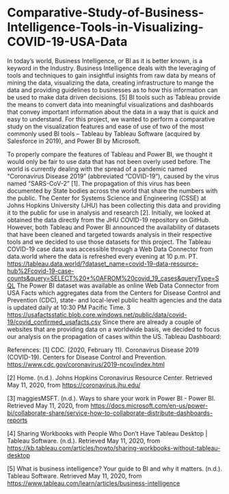 # Comparative-Study-of-Business-Intelligence-Tools-in-Visualizing-COVID-19-USA-Data
In today’s world, Business Intelligence, or BI as it is better known, is a keyword in the Industry. Business Intelligence deals with the leveraging of tools and techniques to gain insightful insights from raw data by means of mining the data, visualizing the data, creating infrastructure to mange the data and providing guidelines to businesses as to how this information can be used to make data driven decisions. [5] BI tools such as Tableau provide the means to convert data into meaningful visualizations and dashboards that convey important information about the data in a way that is quick and easy to understand. For this project, we wanted to perform a comparative study on the visualization features and ease of use of two of the most commonly used BI tools – Tableau by Tableau Software (acquired by Salesforce in 2019), and Power BI by Microsoft.

To properly compare the features of Tableau and Power BI, we thought it would only be fair to use data that has not been overly used before. The world is currently dealing with the spread of a pandemic named “Coronavirus Disease 2019” (abbreviated “COVID-19”), caused by the virus named “SARS-CoV-2” [1]. The propagation of this virus has been documented by State bodies across the world that share the numbers with the public. The Center for Systems Science and Engineering (CSSE) at Johns Hopkins University (JHU) has been collecting this data and providing it to the public for use in analysis and research [2]. Initially, we looked at obtained the data directly from the JHU COVID-19 repository on GitHub. However, both Tableau and Power BI announced the availability of datasets that have been cleaned and targeted towards analysis in their respective tools and we decided to use those datasets for this project. The Tableau COVID-19 case data was accessible through a Web Data Connector from data.world where the data is refreshed every evening at 10 p.m. PT. https://tableau.data.world/?dataset_name=covid-19-data-resource-hub%2Fcovid-19-case-counts&query=SELECT%20*%0AFROM%20covid_19_cases&queryType=SQL The Power BI dataset was available as online Web Data Connector from USA Facts which aggregates data from the Centers for Disease Control and Prevention (CDC), state- and local-level public health agencies and the data is updated daily at 10:30 PM Pacific Time. 3 https://usafactsstatic.blob.core.windows.net/public/data/covid-19/covid_confirmed_usafacts.csv Since there are already a couple of websites that are providing data on a worldwide basis, we decided to focus our analysis on the propagation of cases within the US. 
Tableau Dashboard:

References: 
[1] CDC. (2020, February 11). Coronavirus Disease 2019 (COVID-19). Centers for Disease Control and Prevention. https://www.cdc.gov/coronavirus/2019-ncov/index.html 

[2] Home. (n.d.). Johns Hopkins Coronavirus Resource Center. Retrieved May 11, 2020, from https://coronavirus.jhu.edu/ 

[3] maggiesMSFT. (n.d.). Ways to share your work in Power BI - Power BI. Retrieved May 11, 2020, from https://docs.microsoft.com/en-us/power-bi/collaborate-share/service-how-to-collaborate-distribute-dashboards-reports 

[4] Sharing Workbooks with People Who Don’t Have Tableau Desktop | Tableau Software. (n.d.). Retrieved May 11, 2020, from https://kb.tableau.com/articles/howto/sharing-workbooks-without-tableau-desktop 

[5] What is business intelligence? Your guide to BI and why it matters. (n.d.). Tableau Software. Retrieved May 11, 2020, from https://www.tableau.com/learn/articles/business-intelligence
